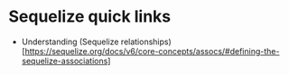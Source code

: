 # Sequelize quick links

* Understanding (Sequelize relationships)[https://sequelize.org/docs/v6/core-concepts/assocs/#defining-the-sequelize-associations]